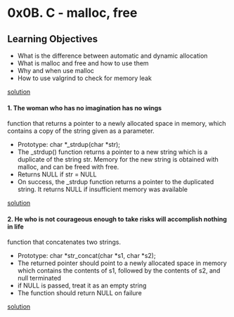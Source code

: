 # 0x0B. C - malloc, free

## Learning Objectives
- What is the difference between automatic and dynamic allocation
- What is malloc and free and how to use them
- Why and when use malloc
- How to use valgrind to check for memory leak

[solution](/0x0B-malloc_free/0-create_array.c)

#### 1. The woman who has no imagination has no wings

function that returns a pointer to a newly allocated space in memory, which contains a copy of the string given as a parameter.

- Prototype: char *_strdup(char *str);
- The _strdup() function returns a pointer to a new string which is a duplicate of the string str. Memory for the new string is obtained with malloc, and can be freed with free.
- Returns NULL if str = NULL
- On success, the _strdup function returns a pointer to the duplicated string. It returns NULL if insufficient memory was available

[solution](/0x0B-malloc_free/1-strdup.c)

#### 2. He who is not courageous enough to take risks will accomplish nothing in life
function that concatenates two strings.

- Prototype: char *str_concat(char *s1, char *s2);
- The returned pointer should point to a newly allocated space in memory which contains the contents of s1, followed by the contents of s2, and null terminated
- if NULL is passed, treat it as an empty string
- The function should return NULL on failure

[solution](/0x0B-malloc_free/2-str_concat.c)


